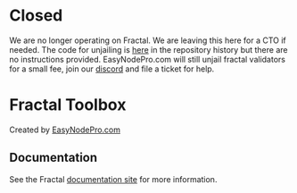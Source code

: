 # Closed
We are no longer operating on Fractal. We are leaving this here for a CTO if needed. The code for unjailing is [here](https://github.com/FindoraNetwork/findora-toolbox/tree/a5f0a5cd56ff048529892336b1bc009c17ea783f/release-from-jail) in the repository history but there are no instructions provided. EasyNodePro.com will still unjail fractal validators for a small fee, join our [discord](https://easnodepro.com/links) and file a ticket for help.

# Fractal Toolbox 
Created by [EasyNodePro.com](http://EasyNodePro.com "EasyNodePro.com")  

## Documentation
See the Fractal [documentation site](https://docs.fra.tech) for more information.  
